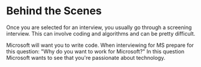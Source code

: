 # Behind the Scenes

Once you are selected for an interview, you usually go through a screening interview. This can involve coding and algorithms and can be pretty difficult.

Microsoft will want you to write code.
When interviewing for MS prepare for this question:
"Why do you want to work for Microsoft?"
In this question Microsoft wants to see that you're passionate about technology.
